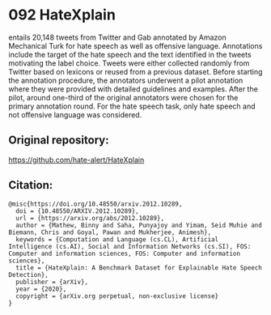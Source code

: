 # 092 HateXplain
entails 20,148 tweets from Twitter and Gab annotated by Amazon Mechanical Turk  for
hate speech as well as offensive language. Annotations include the target of the hate
speech and the text identified in the tweets motivating the label choice. Tweets were
either collected randomly from Twitter based on lexicons or reused from a previous dataset. Before starting the annotation procedure, the
annotators underwent a pilot annotation where they were provided with detailed
guidelines and examples. After the pilot, around one-third of the original annotators were chosen for the primary annotation round. For the hate speech task, only
hate speech and not offensive language was considered.

## Original repository:
https://github.com/hate-alert/HateXplain

## Citation:
```
@misc{https://doi.org/10.48550/arxiv.2012.10289,
  doi = {10.48550/ARXIV.2012.10289},
  url = {https://arxiv.org/abs/2012.10289},
  author = {Mathew, Binny and Saha, Punyajoy and Yimam, Seid Muhie and Biemann, Chris and Goyal, Pawan and Mukherjee, Animesh},
  keywords = {Computation and Language (cs.CL), Artificial Intelligence (cs.AI), Social and Information Networks (cs.SI), FOS: Computer and information sciences, FOS: Computer and information sciences},
  title = {HateXplain: A Benchmark Dataset for Explainable Hate Speech Detection},
  publisher = {arXiv},
  year = {2020},
  copyright = {arXiv.org perpetual, non-exclusive license}
}
```